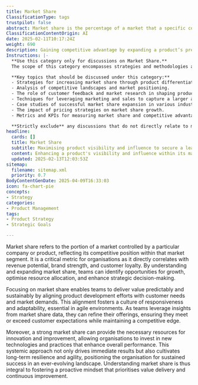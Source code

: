 ```yaml
---
title: Market Share
ClassificationType: tags
trustpilot: false
abstract: Market share is the percentage of a market that a specific company or product occupies, serving as a key indicator of its competitive standing within that sector. This metric is vital for organisations as it is closely linked to potential revenue, brand reputation, and customer loyalty. By analysing and striving to increase market share, teams can uncover growth opportunities, optimise how they allocate resources, and make informed strategic decisions. Emphasising market share allows teams to align their product development with customer needs and market trends, which is crucial for delivering consistent and sustainable value in agile settings. This alignment promotes a culture of adaptability and responsiveness, enabling teams to refine their products to better meet customer expectations while maintaining a competitive advantage. Additionally, a robust market share can facilitate investment in innovation and improvements, empowering organisations to adopt new technologies and practices that enhance performance. This comprehensive approach not only yields immediate benefits but also fosters long-term resilience and agility, equipping organisations to thrive in a dynamic environment. Therefore, understanding market share is essential for cultivating a proactive approach that prioritises value delivery and continuous enhancement.
ClassificationContentOrigin: AI
date: 2025-02-11T10:17:24Z
weight: 690
description: Gaining competitive advantage by expanding a product’s presence in its market segment.
Instructions: |-
  **Use this category only for discussions on Market Share.**  
  The scope of this category encompasses strategies and methodologies aimed at increasing a product's presence and competitive advantage within its market segment. The purpose is to explore how organisations can effectively expand their market share through various approaches, including marketing strategies, product development, and customer engagement.

  **Key topics that should be discussed under this category:**
  - Strategies for increasing market share through product differentiation and innovation.
  - Analysis of competitive landscapes and market positioning.
  - The role of customer feedback and market research in shaping product offerings.
  - Techniques for leveraging marketing and sales to capture a larger audience.
  - Case studies of successful market share expansion in various industries.
  - The impact of pricing strategies on market share growth.
  - Metrics and KPIs for measuring market share and competitive advantage.

  **Strictly exclude** any discussions that do not directly relate to market share, such as general business management practices, unrelated product features, or non-competitive analysis. Misinterpretations of market share, such as conflating it with overall business growth without specific reference to market presence, should also be avoided.
headline:
  cards: []
  title: Market Share
  subtitle: Maximising product visibility and influence to secure a leading position in targeted market segments.
  content: Enhancing a product's visibility and influence within its market segment is essential for achieving a competitive edge. Posts should explore strategies for market penetration, customer engagement, brand positioning, and the impact of market dynamics on product success, drawing insights from industry thought leaders and frameworks.
  updated: 2025-02-13T12:03:53Z
sitemap:
  filename: sitemap.xml
  priority: 0.7
BodyContentGenDate: 2025-04-09T16:33:03
icon: fa-chart-pie
concepts:
- Strategy
categories:
- Product Management
tags:
- Product Strategy
- Strategic Goals

---
```

Market share refers to the portion of a market controlled by a particular company or product, reflecting its competitive position within that market segment. It is a critical metric for organisations as it directly correlates with revenue potential, brand strength, and customer loyalty. By understanding and expanding market share, teams can identify opportunities for growth, optimise resource allocation, and enhance strategic decision-making.

Focusing on market share enables teams to deliver value predictably and sustainably by aligning product development efforts with customer needs and market demands. This alignment fosters a culture of responsiveness and adaptability, essential in agile environments. As teams leverage insights from market share data, they can refine their offerings, ensuring they meet or exceed customer expectations while maintaining a competitive edge.

Moreover, a strong market share can provide the necessary resources for innovation and improvement, allowing organisations to invest in new technologies and practices that enhance overall performance. This systemic approach not only drives immediate results but also cultivates long-term resilience and agility, positioning the organisation for sustained success in an ever-evolving landscape. Understanding market share is thus integral to fostering a proactive mindset that prioritises value delivery and continuous improvement.
